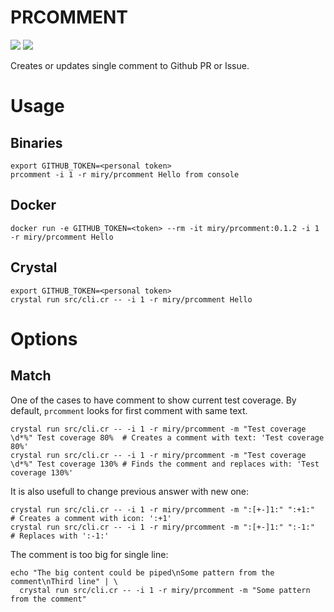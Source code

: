 # PRCOMMENT

[![](https://img.shields.io/github/release/miry/prcomment.svg?style=flat)](https://github.com/miry/prcomment/releases)
[![](https://img.shields.io/github/license/miry/prcomment)](https://raw.githubusercontent.com/miry/prcomment/master/LICENSE)

Creates or updates single comment to Github PR or Issue.

# Usage

## Binaries

```shell
export GITHUB_TOKEN=<personal token>
prcomment -i 1 -r miry/prcomment Hello from console
```

## Docker

```shell
docker run -e GITHUB_TOKEN=<token> --rm -it miry/prcomment:0.1.2 -i 1 -r miry/prcomment Hello
```

## Crystal

```shell
export GITHUB_TOKEN=<personal token>
crystal run src/cli.cr -- -i 1 -r miry/prcomment Hello
```

# Options

## Match

One of the cases to have comment to show current test coverage.
By default, `prcomment` looks for first comment with same text.

```shell
crystal run src/cli.cr -- -i 1 -r miry/prcomment -m "Test coverage \d*%" Test coverage 80%  # Creates a comment with text: 'Test coverage 80%'
crystal run src/cli.cr -- -i 1 -r miry/prcomment -m "Test coverage \d*%" Test coverage 130% # Finds the comment and replaces with: 'Test coverage 130%'
```

It is also usefull to change previous answer with new one:

```shell
crystal run src/cli.cr -- -i 1 -r miry/prcomment -m ":[+-]1:" ":+1:"  # Creates a comment with icon: ':+1'
crystal run src/cli.cr -- -i 1 -r miry/prcomment -m ":[+-]1:" ":-1:"  # Replaces with ':-1:'
```

The comment is too big for single line:

```shell
echo "The big content could be piped\nSome pattern from the comment\nThird line" | \
  crystal run src/cli.cr -- -i 1 -r miry/prcomment -m "Some pattern from the comment"
```
